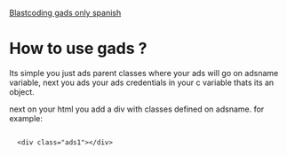 <a href="https://blastcoding.com/anadiendo-google-ads-que-se-vean-bien-tanto-en-mobile-como-en-pc-gads/">Blastcoding gads only spanish</a>


<h1>How to use gads ?</h1>

Its simple you just ads parent classes where your ads will go on adsname variable, next you ads your ads credentials in your c variable thats its an object.

next on your html you add a div with classes defined on adsname. for example:

<code>
  &lt;div class=&quot;ads1&quot;&gt;&lt;/div&gt;
</code>
